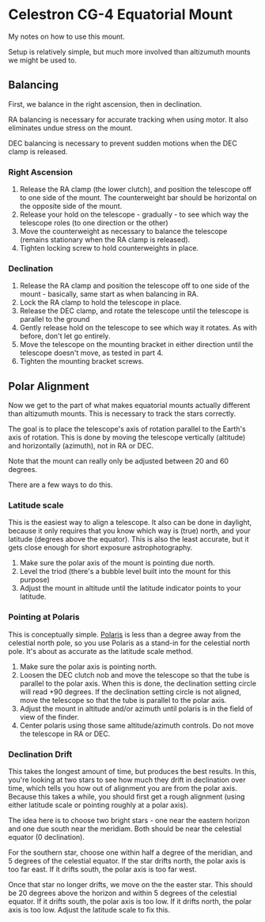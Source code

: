 # Celestron CG-4 Equatorial Mount

My notes on how to use this mount.

Setup is relatively simple, but much more involved than altizumuth mounts we might be used to.

## Balancing

First, we balance in the right ascension, then in declination.

RA balancing is necessary for accurate tracking when using motor. It also eliminates undue stress on the mount.

DEC balancing is necessary to prevent sudden motions when the DEC clamp is released.

### Right Ascension

1. Release the RA clamp (the lower clutch), and position the telescope off to one side of the mount. The counterweight bar should be horizontal on the opposite side of the mount.
2. Release your hold on the telescope - gradually - to see which way the telescope roles (to one direction or the other)
3. Move the counterweight as necessary to balance the telescope (remains stationary when the RA clamp is released).
4. Tighten locking screw to hold counterweights in place.

### Declination

1. Release the RA clamp and position the telescope off to one side of the mount - basically, same start as when balancing in RA.
2. Lock the RA clamp to hold the telescope in place.
3. Release the DEC clamp, and rotate the telescope until the telescope is parallel to the ground
4. Gently release hold on the telescope to see which way it rotates. As with before, don't let go entirely.
5. Move the telescope on the mounting bracket in either direction until the telescope doesn't move, as tested in part 4.
6. Tighten the mounting bracket screws.

## Polar Alignment

Now we get to the part of what makes equatorial mounts actually different than altizumuth mounts. This is necessary to track the stars correctly.

The goal is to place the telescope's axis of rotation parallel to the Earth's axis of rotation.  This is done by moving the telescope vertically (altitude) and horizontally (azimuth), not in RA or DEC.

Note that the mount can really only be adjusted between 20 and 60 degrees.

There are a few ways to do this.

### Latitude scale

This is the easiest way to align a telescope. It also can be done in daylight, because it only requires that you know which way is (true) north, and your latitude (degrees above the equator). This is also the least accurate, but it gets close enough for short exposure astrophotography.

1. Make sure the polar axis of the mount is pointing due north.
2. Level the triod (there's a bubble level built into the mount for this purpose)
3. Adjust the mount in altitude until the latitude indicator points to your latitude.

### Pointing at Polaris

This is conceptually simple. [Polaris](https://en.wikipedia.org/wiki/Polaris) is less than a degree away from the celestial north pole, so you use Polaris as a stand-in for the celestial north pole. It's about as accurate as the latitude scale method.

1. Make sure the polar axis is pointing north.
2. Loosen the DEC clutch nob and move the telescope so that the tube is parallel to the polar axis. When this is done, the declination setting circle will read +90 degrees. If the declination setting circle is not aligned, move the telescope so that the tube is parallel to the polar axis.
3. Adjust the mount in altitude and/or azimuth until polaris is in the field of view of the finder.
4. Center polaris using those same altitude/azimuth controls. Do not move the telescope in RA or DEC.

### Declination Drift

This takes the longest amount of time, but produces the best results. In this, you're looking at two stars to see how much they drift in declination over time, which tells you how out of alignment you are from the polar axis.
Because this takes a while, you should first get a rough alignment (using either latitude scale or pointing roughly at a polar axis).

The idea here is to choose two bright stars - one near the eastern horizon and one due south near the meridiam. Both should be near the celestial equator (0 declination).

For the southern star, choose one within half a degree of the meridian, and 5 degrees of the celestial equator. If the star drifts north, the polar axis is too far east. If it drifts south, the polar axis is too far west.

Once that star no longer drifts, we move on the the easter star. This should be 20 degrees above the horizon and within 5 degrees of the celestial equator. If it drifts south, the polar axis is too low. If it drifts north, the polar axis is too low. Adjust the latitude scale to fix this.
